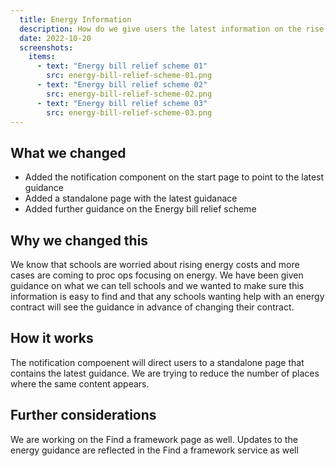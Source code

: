 ```yaml
---
  title: Energy Information
  description: How do we give users the latest information on the rise in energy costs
  date: 2022-10-20
  screenshots:
    items:
      - text: "Energy bill relief scheme 01"
        src: energy-bill-relief-scheme-01.png
      - text: "Energy bill relief scheme 02"
        src: energy-bill-relief-scheme-02.png
      - text: "Energy bill relief scheme 03"
        src: energy-bill-relief-scheme-03.png
---
```


## What we changed
- Added the notification component on the start page to point to the latest guidance
- Added a standalone page with the latest guidanace
- Added further guidance on the Energy bill relief scheme

## Why we changed this
We know that schools are worried about rising energy costs and more cases are coming to proc ops focusing on energy. We have been given guidance on what we can tell schools and we wanted to make sure this information is easy to find and that any schools wanting help with an energy contract will see the guidance in advance of changing their contract.

## How it works
The notification compoenent will direct users to a standalone page that contains the latest guidance. 
We are trying to reduce the number of places where the same content appears.

## Further considerations
We are working on the Find a framework page as well. Updates to the energy guidance are reflected in the Find a framework service as well